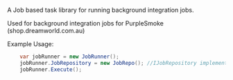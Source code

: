 A Job based task library for running background integration jobs.

Used for background integration jobs for PurpleSmoke (shop.dreamworld.com.au)

Example Usage:

```csharp
    var jobRunner = new JobRunner();
    jobRunner.JobRepository = new JobRepo(); //IJobRepository implementation
    jobRunner.Execute();
```